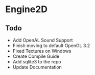 Engine2D
========

Todo
-----
- Add OpenAL Sound Support
- Finish moving to default OpenGL 3.2
- Fixed Textures on Windows
- Create Compile Guide
- Add sqlite3 to the repo
- Update Documentation